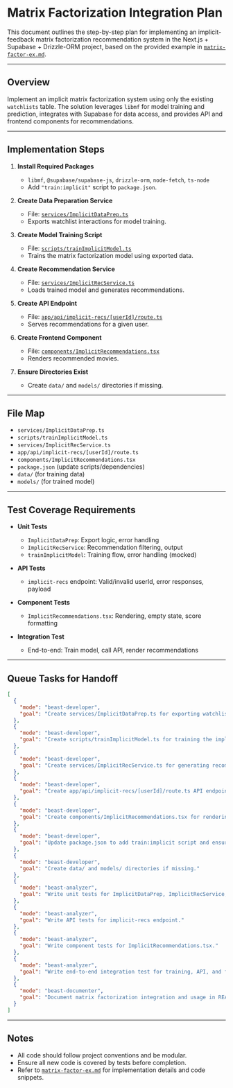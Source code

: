 # Matrix Factorization Integration Plan

This document outlines the step-by-step plan for implementing an implicit-feedback matrix factorization recommendation system in the Next.js + Supabase + Drizzle-ORM project, based on the provided example in [`matrix-factor-ex.md`](matrix-factor-ex.md:1).

---

## Overview

Implement an implicit matrix factorization system using only the existing `watchlists` table. The solution leverages `libmf` for model training and prediction, integrates with Supabase for data access, and provides API and frontend components for recommendations.

---

## Implementation Steps

1. **Install Required Packages**
   - `libmf`, `@supabase/supabase-js`, `drizzle-orm`, `node-fetch`, `ts-node`
   - Add `"train:implicit"` script to `package.json`.

2. **Create Data Preparation Service**
   - File: [`services/ImplicitDataPrep.ts`](services/ImplicitDataPrep.ts:1)
   - Exports watchlist interactions for model training.

3. **Create Model Training Script**
   - File: [`scripts/trainImplicitModel.ts`](scripts/trainImplicitModel.ts:1)
   - Trains the matrix factorization model using exported data.

4. **Create Recommendation Service**
   - File: [`services/ImplicitRecService.ts`](services/ImplicitRecService.ts:1)
   - Loads trained model and generates recommendations.

5. **Create API Endpoint**
   - File: [`app/api/implicit-recs/[userId]/route.ts`](app/api/implicit-recs/[userId]/route.ts:1)
   - Serves recommendations for a given user.

6. **Create Frontend Component**
   - File: [`components/ImplicitRecommendations.tsx`](components/ImplicitRecommendations.tsx:1)
   - Renders recommended movies.

7. **Ensure Directories Exist**
   - Create `data/` and `models/` directories if missing.

---

## File Map

- `services/ImplicitDataPrep.ts`
- `scripts/trainImplicitModel.ts`
- `services/ImplicitRecService.ts`
- `app/api/implicit-recs/[userId]/route.ts`
- `components/ImplicitRecommendations.tsx`
- `package.json` (update scripts/dependencies)
- `data/` (for training data)
- `models/` (for trained model)

---

## Test Coverage Requirements

- **Unit Tests**
  - `ImplicitDataPrep`: Export logic, error handling
  - `ImplicitRecService`: Recommendation filtering, output
  - `trainImplicitModel`: Training flow, error handling (mocked)

- **API Tests**
  - `implicit-recs` endpoint: Valid/invalid userId, error responses, payload

- **Component Tests**
  - `ImplicitRecommendations.tsx`: Rendering, empty state, score formatting

- **Integration Test**
  - End-to-end: Train model, call API, render recommendations

---

## Queue Tasks for Handoff

```json
[
  {
    "mode": "beast-developer",
    "goal": "Create services/ImplicitDataPrep.ts for exporting watchlist interactions as described in matrix-factor-ex.md."
  },
  {
    "mode": "beast-developer",
    "goal": "Create scripts/trainImplicitModel.ts for training the implicit matrix factorization model."
  },
  {
    "mode": "beast-developer",
    "goal": "Create services/ImplicitRecService.ts for generating recommendations using the trained model."
  },
  {
    "mode": "beast-developer",
    "goal": "Create app/api/implicit-recs/[userId]/route.ts API endpoint for serving recommendations."
  },
  {
    "mode": "beast-developer",
    "goal": "Create components/ImplicitRecommendations.tsx for rendering recommended movies."
  },
  {
    "mode": "beast-developer",
    "goal": "Update package.json to add train:implicit script and ensure required dependencies are installed."
  },
  {
    "mode": "beast-developer",
    "goal": "Create data/ and models/ directories if missing."
  },
  {
    "mode": "beast-analyzer",
    "goal": "Write unit tests for ImplicitDataPrep, ImplicitRecService, and trainImplicitModel scripts."
  },
  {
    "mode": "beast-analyzer",
    "goal": "Write API tests for implicit-recs endpoint."
  },
  {
    "mode": "beast-analyzer",
    "goal": "Write component tests for ImplicitRecommendations.tsx."
  },
  {
    "mode": "beast-analyzer",
    "goal": "Write end-to-end integration test for training, API, and frontend flow."
  },
  {
    "mode": "beast-documenter",
    "goal": "Document matrix factorization integration and usage in README.md."
  }
]
```

---

## Notes

- All code should follow project conventions and be modular.
- Ensure all new code is covered by tests before completion.
- Refer to [`matrix-factor-ex.md`](matrix-factor-ex.md:1) for implementation details and code snippets.
